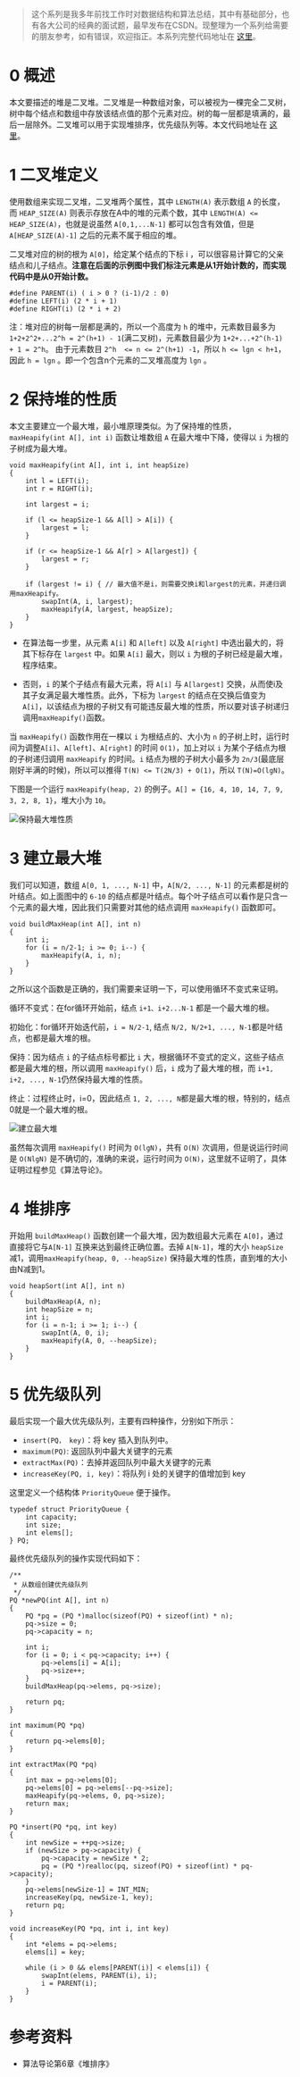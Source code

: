 > 这个系列是我多年前找工作时对数据结构和算法总结，其中有基础部分，也有各大公司的经典的面试题，最早发布在CSDN。现整理为一个系列给需要的朋友参考，如有错误，欢迎指正。本系列完整代码地址在 [这里](https://github.com/shishujuan/dsalg)。
> 

# 0 概述
本文要描述的堆是二叉堆。二叉堆是一种数组对象，可以被视为一棵完全二叉树，树中每个结点和数组中存放该结点值的那个元素对应。树的每一层都是填满的，最后一层除外。二叉堆可以用于实现堆排序，优先级队列等。本文代码地址在 [这里](https://github.com/shishujuan/dsalg/tree/master/code/ds/heap)。

# 1 二叉堆定义
使用数组来实现二叉堆，二叉堆两个属性，其中 `LENGTH(A)` 表示数组 `A` 的长度，而 `HEAP_SIZE(A)` 则表示存放在A中的堆的元素个数，其中 `LENGTH(A) <= HEAP_SIZE(A)`，也就是说虽然 `A[0,1,...N-1]` 都可以包含有效值，但是 `A[HEAP_SIZE(A)-1]` 之后的元素不属于相应的堆。

二叉堆对应的树的根为 `A[0]`，给定某个结点的下标 i ，可以很容易计算它的父亲结点和儿子结点。**注意在后面的示例图中我们标注元素是从1开始计数的，而实现代码中是从0开始计数。**

```
#define PARENT(i) ( i > 0 ? (i-1)/2 : 0)
#define LEFT(i) (2 * i + 1)
#define RIGHT(i) (2 * i + 2)
```

注：堆对应的树每一层都是满的，所以一个高度为 `h` 的堆中，元素数目最多为 `1+2+2^2+...2^h = 2^(h+1) - 1`(满二叉树)，元素数目最少为 `1+2+...+2^(h-1) + 1 = 2^h`。
由于元素数目 `2^h  <= n <= 2^(h+1) -1`，所以 `h <= lgn < h+1`，因此 `h = lgn` 。即一个包含n个元素的二叉堆高度为 `lgn` 。

# 2 保持堆的性质

本文主要建立一个最大堆，最小堆原理类似。为了保持堆的性质，`maxHeapify(int A[], int i)` 函数让堆数组 `A` 在最大堆中下降，使得以 `i` 为根的子树成为最大堆。

```
void maxHeapify(int A[], int i, int heapSize)
{
    int l = LEFT(i);
    int r = RIGHT(i);

    int largest = i;

    if (l <= heapSize-1 && A[l] > A[i]) {
        largest = l;
    }

    if (r <= heapSize-1 && A[r] > A[largest]) {
        largest = r;
    }

    if (largest != i) { // 最大值不是i，则需要交换i和largest的元素，并递归调用maxHeapify。
        swapInt(A, i, largest);
        maxHeapify(A, largest, heapSize);
    }
}
```

- 在算法每一步里，从元素 `A[i]` 和 `A[left]` 以及 `A[right]` 中选出最大的，将其下标存在 `largest` 中。如果 `A[i]` 最大，则以 `i` 为根的子树已经是最大堆，程序结束。

- 否则，`i` 的某个子结点有最大元素，将 `A[i]` 与 `A[largest]` 交换，从而使i及其子女满足最大堆性质。此外，下标为 `largest` 的结点在交换后值变为 `A[i]`，以该结点为根的子树又有可能违反最大堆的性质，所以要对该子树递归调用`maxHeapify()`函数。

当 `maxHeapify()` 函数作用在一棵以 `i` 为根结点的、大小为 `n` 的子树上时，运行时间为调整`A[i]`、`A[left]`、`A[right]` 的时间 `O(1)`，加上对以 `i` 为某个子结点为根的子树递归调用 `maxHeapify` 的时间。`i` 结点为根的子树大小最多为 `2n/3`(最底层刚好半满的时候)，所以可以推得 `T(N) <= T(2N/3) + O(1)`，所以 `T(N)=O(lgN)`。

下图是一个运行 `maxHeapify(heap, 2)` 的例子。`A[] = {16, 4, 10, 14, 7, 9, 3, 2, 8, 1}`，堆大小为 `10`。


![保持最大堆性质](https://user-gold-cdn.xitu.io/2018/9/16/165e2b510eed975f?w=613&h=399&f=png&s=34502)

# 3 建立最大堆

我们可以知道，数组 `A[0, 1, ..., N-1]` 中，`A[N/2, ..., N-1]` 的元素都是树的叶结点。如上面图中的 `6-10` 的结点都是叶结点。每个叶子结点可以看作是只含一个元素的最大堆，因此我们只需要对其他的结点调用 `maxHeapify()` 函数即可。

```
void buildMaxHeap(int A[], int n)
{
    int i;
    for (i = n/2-1; i >= 0; i--) {
        maxHeapify(A, i, n);
    }
}
```

之所以这个函数是正确的，我们需要来证明一下，可以使用循环不变式来证明。

循环不变式：在for循环开始前，结点 `i+1、i+2...N-1` 都是一个最大堆的根。

初始化：for循环开始迭代前，`i = N/2-1`, 结点 `N/2, N/2+1, ..., N-1`都是叶结点，也都是最大堆的根。

保持：因为结点 `i` 的子结点标号都比 `i` 大，根据循环不变式的定义，这些子结点都是最大堆的根，所以调用 `maxHeapify()` 后，`i` 成为了最大堆的根，而 `i+1, i+2, ..., N-1`仍然保持最大堆的性质。

终止：过程终止时，i=0，因此结点 `1, 2, ..., N`都是最大堆的根，特别的，结点0就是一个最大堆的根。

![建立最大堆](https://user-gold-cdn.xitu.io/2018/9/16/165e2b5981302440?w=675&h=202&f=png&s=23107)

虽然每次调用 `maxHeapify()` 时间为 `O(lgN)`，共有 `O(N)` 次调用，但是说运行时间是 `O(NlgN)` 是不确切的，准确的来说，运行时间为 `O(N)`，这里就不证明了，具体证明过程参见《算法导论》。

# 4 堆排序
开始用 `buildMaxHeap()` 函数创建一个最大堆，因为数组最大元素在 `A[0]`，通过直接将它与`A[N-1]` 互换来达到最终正确位置。去掉 `A[N-1]`，堆的大小 `heapSize` 减1，调用`maxHeapify(heap, 0, --heapSize)` 保持最大堆的性质，直到堆的大小由N减到1。

```
void heapSort(int A[], int n)
{
    buildMaxHeap(A, n);
    int heapSize = n;
    int i;
    for (i = n-1; i >= 1; i--) {
        swapInt(A, 0, i);
        maxHeapify(A, 0, --heapSize);
    }
}
```

# 5 优先级队列
最后实现一个最大优先级队列，主要有四种操作，分别如下所示：

- `insert(PQ， key)`：将 key 插入到队列中。
- `maximum(PQ)`: 返回队列中最大关键字的元素
- `extractMax(PQ)`：去掉并返回队列中最大关键字的元素
- `increaseKey(PQ, i, key)`：将队列 i 处的关键字的值增加到 key

这里定义一个结构体 `PriorityQueue` 便于操作。

```
typedef struct PriorityQueue {
    int capacity;
    int size;
    int elems[];
} PQ;
```

最终优先级队列的操作实现代码如下：

```
/**
 * 从数组创建优先级队列
 */
PQ *newPQ(int A[], int n)
{
    PQ *pq = (PQ *)malloc(sizeof(PQ) + sizeof(int) * n);
    pq->size = 0;
    pq->capacity = n;

    int i;
    for (i = 0; i < pq->capacity; i++) {
        pq->elems[i] = A[i];
        pq->size++;
    }
    buildMaxHeap(pq->elems, pq->size);

    return pq;
}

int maximum(PQ *pq)
{
    return pq->elems[0];
}

int extractMax(PQ *pq)
{
    int max = pq->elems[0];
    pq->elems[0] = pq->elems[--pq->size];
    maxHeapify(pq->elems, 0, pq->size);
    return max;
}

PQ *insert(PQ *pq, int key)
{
    int newSize = ++pq->size;
    if (newSize > pq->capacity) {
        pq->capacity = newSize * 2;
        pq = (PQ *)realloc(pq, sizeof(PQ) + sizeof(int) * pq->capacity);
    }
    pq->elems[newSize-1] = INT_MIN;
    increaseKey(pq, newSize-1, key);
    return pq;
}

void increaseKey(PQ *pq, int i, int key)
{
    int *elems = pq->elems;
    elems[i] = key;

    while (i > 0 && elems[PARENT(i)] < elems[i]) {
        swapInt(elems, PARENT(i), i);
        i = PARENT(i);
    }
}
```

# 参考资料
- 算法导论第6章《堆排序》